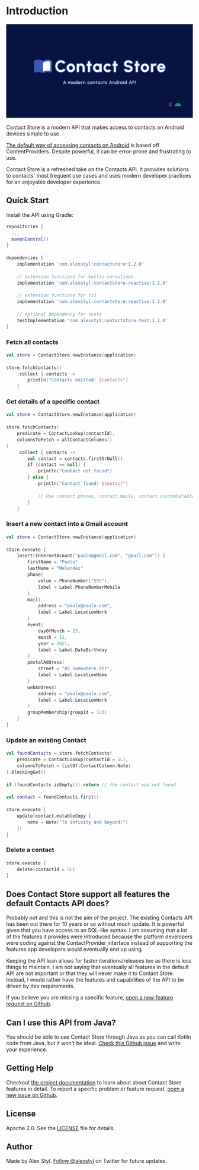 # Introduction

![Contact Store - a modern contacts Android API](./docs/assets/banner.png)

Contact Store is a modern API that makes access to contacts on Android devices simple to use.

[The default way of accessing contacts on Android](https://developer.android.com/guide/topics/providers/contacts-provider)
is based off ContentProviders. Despite powerful, it can be error-prone and frustrating to use.

Contact Store is a refreshed take on the Contacts API. It provides solutions to contacts' most
frequent use cases and uses modern developer practices for an enjoyable developer experience.

## Quick Start

Install the API using Gradle:

```gradle
repositories {
  ...
  mavenCentral()
}

dependencies {
    implementation 'com.alexstyl:contactstore:1.2.0'
    
    // extension functions for kotlin coroutines
    implementation 'com.alexstyl:contactstore-reactive:1.2.0'
    
    // extension functions for rx3
    implementation 'com.alexstyl:contactstore-reactive:1.2.0'
    
    // optional dependency for tests
    testImplementation 'com.alexstyl:contactstore-test:1.2.0'
}
```

### Fetch all contacts

```kotlin
val store = ContactStore.newInstance(application)

store.fetchContacts()
    .collect { contacts ->
        println("Contacts emitted: $contacts")
    }
```

### Get details of a specific contact

```kotlin
val store = ContactStore.newInstance(application)

store.fetchContacts(
    predicate = ContactLookup(contactId),
    columnsToFetch = allContactColumns()
)
    .collect { contacts ->
        val contact = contacts.firstOrNull()
        if (contact == null) {
            println("Contact not found")
        } else {
            println("Contact found: $contact")

            // Use contact.phones, contact.mails, contact.customDataItems etc
        }
    }
```

### Insert a new contact into a Gmail account

```kotlin
val store = ContactStore.newInstance(application)

store.execute {
    insert(InternetAcount("paolo@gmail.com", "gmail.com")) {
        firstName = "Paolo"
        lastName = "Melendez"
        phone(
            value = PhoneNumber("555"),
            label = Label.PhoneNumberMobile
        )
        mail(
            address = "paolo@paolo.com",
            label = Label.LocationWork
        )
        event(
            dayOfMonth = 23,
            month = 11,
            year = 2021,
            label = Label.DateBirthday
        )
        postalAddress(
            street = "85 Somewhere Str",
            label = Label.LocationHome
        )
        webAddress(
            address = "paolo@paolo.com",
            label = Label.LocationWork
        )
        groupMembership(groupId = 123)
    }
}
```

### Update an existing Contact

```kotlin
val foundContacts = store.fetchContacts(
    predicate = ContactLookup(contactId = 5L),
    columnsToFetch = listOf(ContactColumn.Note)
).blockingGet()

if (foundContacts.isEmpty()) return // the contact was not found

val contact = foundContacts.first()

store.execute {
    update(contact.mutableCopy {
        note = Note("To infinity and beyond!")
    })
}
```

### Delete a contact

```kotlin
store.execute {
    delete(contactId = 5L)
}
```

## Does Contact Store support all features the default Contacts API does?

Probably not and this is not the aim of the project. The existing Contacts API has been out there
for 10 years or so without much update. It is powerful given that you have access to an SQL-like
syntax. I am assuming that a lot of the features it provides were introduced because the platform
developers were coding against the ContactProvider interface instead of supporting the features app
developers would eventually end up using.

Keeping the API lean allows for faster iterations/releases too as there is less things to maintain.
I am not saying that eventually all features in the default API are not important or that they will
never make it to Contact Store. Instead, I would rather have the features and capabilities of the
API to be driven by dev requirements.

If you believe you are missing a specific feature, [open a new feature request on Github][1].

## Can I use this API from Java?

You should be able to use Contact Store through Java as you can call Kotlin code from Java, but it
won't be ideal. [Check this Github issue](https://github.com/alexstyl/contactstore/issues/58) and
write your experience.

## Getting Help

Checkout [the project documentation](https://alexstyl.github.io/contactstore) to learn about about
Contact Store features in detail. To report a specific problem or feature
request, [open a new issue on Github][1].

## License

Apache 2.0. See the [LICENSE](/LICENSE) file for details.

## Author

Made by Alex Styl. [Follow @alexstyl](https://www.twitter.com/alexstyl) on Twitter for future
updates.

[1]: https://github.com/alexstyl/contactstore/issues
